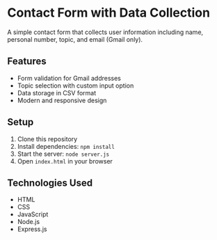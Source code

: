 # Contact Form with Data Collection

A simple contact form that collects user information including name, personal number, topic, and email (Gmail only).

## Features
- Form validation for Gmail addresses
- Topic selection with custom input option
- Data storage in CSV format
- Modern and responsive design

## Setup
1. Clone this repository
2. Install dependencies: `npm install`
3. Start the server: `node server.js`
4. Open `index.html` in your browser

## Technologies Used
- HTML
- CSS
- JavaScript
- Node.js
- Express.js
